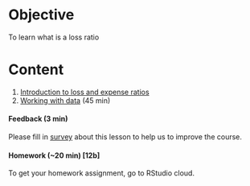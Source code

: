 # Objective
To learn what is a loss ratio

# Content
1) [Introduction to loss and expense ratios](Support/L3_loss_and_expense_ratios.md)
2) [Working with data](Support/L3_working_w_data.md) (45 min)

#### Feedback (3 min)  
Please fill in [survey](https://forms.office.com/Pages/ResponsePage.aspx?id=unI2RwfNcUOirniLTGGEDmMCeqOOjBtIuObM18vXqrtUOTlQSjZGT0s1SFBCSzU2UFRMRVpINU9LQy4u) about this lesson to help us to improve the course.  

#### Homework (~20 min) [12b]
To get your homework assignment, go to RStudio cloud.
